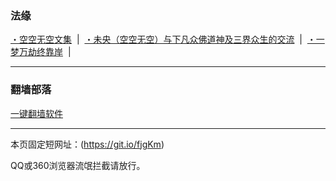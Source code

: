 ### 法缘

[・空空无空文集](https://github.com/lanna2019/lanna2019.github.io/issues/65#issue-454113136) &nbsp;|&nbsp; 
[・未央（空空无空）与下凡众佛道神及三界众生的交流](https://github.com/lanna2019/lanna2019.github.io/issues/64#issue-454107840) &nbsp;|&nbsp; 
[・一梦万劫终靠岸](https://github.com/lanna2019/lanna2019.github.io/issues/91#issue-454726509) &nbsp;|&nbsp; 

-----------------------------------------------------------
### 翻墙部落

[一键翻墙软件](https://github.com/dfh1/fq) 


-----------------------------------------------------------

本页固定短网址：(https://git.io/fjgKm)

QQ或360浏览器流氓拦截请放行。
